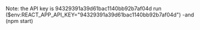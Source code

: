 Note: the API key is 94329391a39d61bac1140bb92b7af04d
run  ($env:REACT_APP_API_KEY="94329391a39d61bac1140bb92b7af04d") -and (npm start)